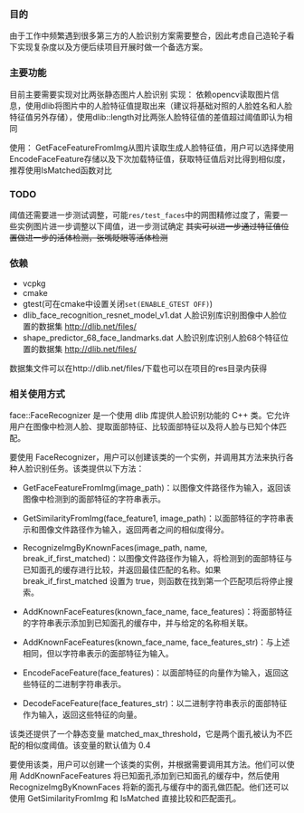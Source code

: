 
### 目的
由于工作中频繁遇到很多第三方的人脸识别方案需要整合，因此考虑自己造轮子看下实现复杂度以及方便后续项目开展时做一个备选方案。


### 主要功能
目前主要需要实现对比两张静态图片人脸识别
实现：
依赖opencv读取图片信息，使用dlib将图片中的人脸特征值提取出来（建议将基础对照的人脸姓名和人脸特征值另外存储），使用dlib::length对比两张人脸特征值的差值超过阈值即认为相同

使用：
GetFaceFeatureFromImg从图片读取生成人脸特征值，用户可以选择使用EncodeFaceFeature存储以及下次加载特征值，获取特征值后对比得到相似度，推荐使用IsMatched函数对比



### TODO
阈值还需要进一步测试调整，可能`res/test_faces`中的网图精修过度了，需要一些实例图片进一步调整以下阈值，进一步测试确定
~~其实可以进一步通过特征值位置做进一步的活体检测，张嘴眨眼等活体检测~~

### 依赖
- vcpkg
- cmake
- gtest(可在cmake中设置关闭`set(ENABLE_GTEST OFF)`)
- dlib_face_recognition_resnet_model_v1.dat 人脸识别库识别图像中人脸位置的数据集 http://dlib.net/files/
- shape_predictor_68_face_landmarks.dat  人脸识别库识别人脸68个特征位置的数据集 http://dlib.net/files/

数据集文件可以在http://dlib.net/files/下载也可以在项目的res目录内获得


### 相关使用方式
face::FaceRecognizer 是一个使用 dlib 库提供人脸识别功能的 C++ 类。它允许用户在图像中检测人脸、提取面部特征、比较面部特征以及将人脸与已知个体匹配。

要使用 FaceRecognizer，用户可以创建该类的一个实例，并调用其方法来执行各种人脸识别任务。该类提供以下方法：

- GetFaceFeatureFromImg(image_path)：以图像文件路径作为输入，返回该图像中检测到的面部特征的字符串表示。

- GetSimilarityFromImg(face_feature1, image_path)：以面部特征的字符串表示和图像文件路径作为输入，返回两者之间的相似度得分。

- RecognizeImgByKnownFaces(image_path, name, break_if_first_matched)：以图像文件路径作为输入，将检测到的面部特征与已知面孔的缓存进行比较，并返回最佳匹配的名称。如果 break_if_first_matched 设置为 true，则函数在找到第一个匹配项后将停止搜索。

- AddKnownFaceFeatures(known_face_name, face_features)：将面部特征的字符串表示添加到已知面孔的缓存中，并与给定的名称相关联。

- AddKnownFaceFeatures(known_face_name, face_features_str)：与上述相同，但以字符串表示的面部特征为输入。

- EncodeFaceFeature(face_features)：以面部特征的向量作为输入，返回这些特征的二进制字符串表示。

- DecodeFaceFeature(face_features_str)：以二进制字符串表示的面部特征作为输入，返回这些特征的向量。

该类还提供了一个静态变量 matched_max_threshold，它是两个面孔被认为不匹配的相似度阈值。该变量的默认值为 0.4

要使用该类，用户可以创建一个该类的实例，并根据需要调用其方法。他们可以使用 AddKnownFaceFeatures 将已知面孔添加到已知面孔的缓存中，然后使用 RecognizeImgByKnownFaces 将新的面孔与缓存中的面孔做匹配。他们还可以使用 GetSimilarityFromImg 和 IsMatched 直接比较和匹配面孔。

